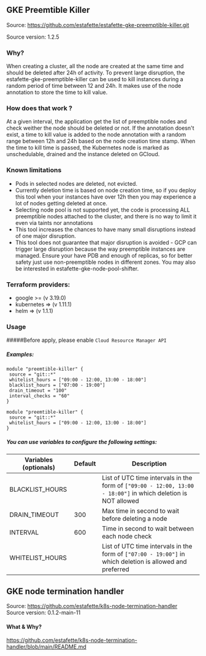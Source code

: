 ## GKE Preemtible Killer
Source: https://github.com/estafette/estafette-gke-preemptible-killer.git

Source version: 1.2.5
### Why?
When creating a cluster, all the node are created at the same time and should be deleted after 24h of activity. To prevent large disruption, the estafette-gke-preemptible-killer can be used to kill instances during a random period of time between 12 and 24h. It makes use of the node annotation to store the time to kill value.

### How does that work ?
At a given interval, the application get the list of preemptible nodes and check weither the node should be deleted or not. If the annotation doesn't exist, a time to kill value is added to the node annotation with a random range between 12h and 24h based on the node creation time stamp. When the time to kill time is passed, the Kubernetes node is marked as unschedulable, drained and the instance deleted on GCloud.

### Known limitations

* Pods in selected nodes are deleted, not evicted.
* Currently deletion time is based on node creation time, so if you deploy this tool when your instances have over 12h then you may experience a lot of nodes getting deleted at once.
* Selecting node pool is not supported yet, the code is processing ALL preemptible nodes attached to the cluster, and there is no way to limit it even via taints nor annotations
* This tool increases the chances to have many small disruptions instead of one major disruption.
* This tool does not guarantee that major disruption is avoided - GCP can trigger large disruption because the way preemptible instances are managed. Ensure your have PDB and enough of replicas, so for better safety just use non-preemptible nodes in different zones. You may also be interested in estafette-gke-node-pool-shifter.

### Terraform providers:
* google >= (v 3.19.0)
* kubernetes => (v 1.11.1)
* helm => (v 1.1.1)

### Usage

#####Before apply, please enable `Cloud Resource Manager API`

##### Examples:
 ```shell script
module "preemtible-killer" {
  source = "git::*"
  whitelist_hours = ["09:00 - 12:00, 13:00 - 18:00"]
  blacklist_hours = ["07:00 - 19:00"]
  drain_timeout = "100"
  interval_checks = "60"
}
```
 ```shell script
module "preemtible-killer" {
  source = "git::*"
  whitelist_hours = ["09:00 - 12:00, 13:00 - 18:00"]
}
```

##### You can use variables to configure the following settings:
| Variables (optionals)  | Default  | Description
| ---------------------- | -------- | -----------------------------------------------------------------
| BLACKLIST_HOURS        |          | List of UTC time intervals in the form of `["09:00 - 12:00, 13:00 - 18:00"]` in which deletion is NOT allowed
| DRAIN_TIMEOUT          | 300      | Max time in second to wait before deleting a node
| INTERVAL               | 600      | Time in second to wait between each node check
| WHITELIST_HOURS        |          | List of UTC time intervals in the form of `["07:00 - 19:00"]` in which deletion is allowed and preferred

## GKE node termination handler
Source: https://github.com/estafette/k8s-node-termination-handler  
Source version: 0.1.2-main-11  

#### What & Why? 
https://github.com/estafette/k8s-node-termination-handler/blob/main/README.md
